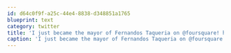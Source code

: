 ```yaml
---
id: d64c0f9f-a25c-44e4-8838-d348851a1765
blueprint: text
category: twitter
title: 'I just became the mayor of Fernandos Taqueria on @foursquare! http://4sq.com/e0XrQz'
caption: 'I just became the mayor of Fernandos Taqueria on @foursquare! http://4sq.com/e0XrQz'
---
```

